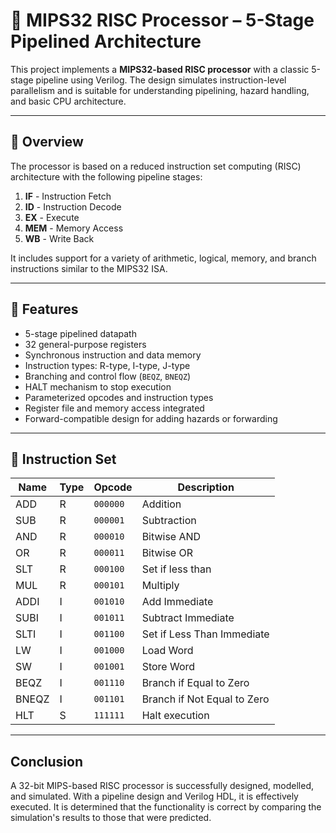 # 🚀 MIPS32 RISC Processor – 5-Stage Pipelined Architecture

This project implements a **MIPS32-based RISC processor** with a classic 5-stage pipeline using Verilog. The design simulates instruction-level parallelism and is suitable for understanding pipelining, hazard handling, and basic CPU architecture.

---

## 📘 Overview

The processor is based on a reduced instruction set computing (RISC) architecture with the following pipeline stages:

1. **IF** - Instruction Fetch  
2. **ID** - Instruction Decode  
3. **EX** - Execute  
4. **MEM** - Memory Access  
5. **WB** - Write Back  

It includes support for a variety of arithmetic, logical, memory, and branch instructions similar to the MIPS32 ISA.

---

## 🧰 Features

- 5-stage pipelined datapath
- 32 general-purpose registers
- Synchronous instruction and data memory
- Instruction types: R-type, I-type, J-type
- Branching and control flow (`BEQZ`, `BNEQZ`)
- HALT mechanism to stop execution
- Parameterized opcodes and instruction types
- Register file and memory access integrated
- Forward-compatible design for adding hazards or forwarding

---

## 🧾 Instruction Set

| Name   | Type | Opcode     | Description                 |
|--------|------|------------|-----------------------------|
| ADD    | R    | `000000`   | Addition                    |
| SUB    | R    | `000001`   | Subtraction                 |
| AND    | R    | `000010`   | Bitwise AND                 |
| OR     | R    | `000011`   | Bitwise OR                  |
| SLT    | R    | `000100`   | Set if less than            |
| MUL    | R    | `000101`   | Multiply                    |
| ADDI   | I    | `001010`   | Add Immediate               |
| SUBI   | I    | `001011`   | Subtract Immediate          |
| SLTI   | I    | `001100`   | Set if Less Than Immediate  |
| LW     | I    | `001000`   | Load Word                   |
| SW     | I    | `001001`   | Store Word                  |
| BEQZ   | I    | `001110`   | Branch if Equal to Zero     |
| BNEQZ  | I    | `001101`   | Branch if Not Equal to Zero |
| HLT    | S    | `111111`   | Halt execution              |

---

## Conclusion

A 32-bit MIPS-based RISC processor is successfully designed, modelled, and simulated. With a pipeline design and Verilog HDL, it is effectively executed. It is determined that the functionality is correct by comparing the simulation's results to those that were predicted. 
